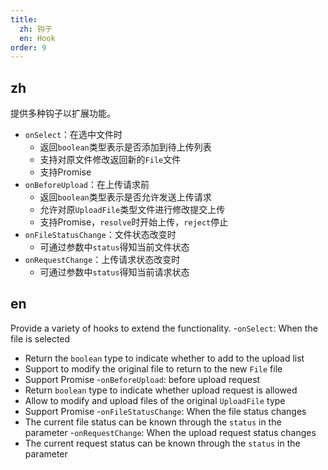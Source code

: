 ```yaml
---
title:
  zh: 钩子
  en: Hook
order: 9
---
```


## zh

提供多种钩子以扩展功能。

- `onSelect`：在选中文件时
  - 返回`boolean`类型表示是否添加到待上传列表
  - 支持对原文件修改返回新的`File`文件
  - 支持Promise
- `onBeforeUpload`：在上传请求前
  - 返回`boolean`类型表示是否允许发送上传请求
  - 允许对原`UploadFile`类型文件进行修改提交上传
  - 支持Promise，`resolve`时开始上传，`reject`停止
- `onFileStatusChange`：文件状态改变时
  - 可通过参数中`status`得知当前文件状态
- `onRequestChange`：上传请求状态改变时
  - 可通过参数中`status`得知当前请求状态

## en

Provide a variety of hooks to extend the functionality.
-`onSelect`: When the file is selected

- Return the `boolean` type to indicate whether to add to the upload list
- Support to modify the original file to return to the new `File` file
- Support Promise
-`onBeforeUpload`: before upload request
- Return `boolean` type to indicate whether upload request is allowed
- Allow to modify and upload files of the original `UploadFile` type
- Support Promise
-`onFileStatusChange`: When the file status changes
- The current file status can be known through the `status` in the parameter
-`onRequestChange`: When the upload request status changes
- The current request status can be known through the `status` in the parameter
